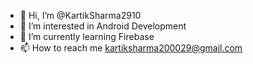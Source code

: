 - 👋 Hi, I’m @KartikSharma2910
- 👀 I’m interested in Android Development
- 🌱 I’m currently learning Firebase
- 📫 How to reach me kartiksharma200029@gmail.com


